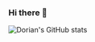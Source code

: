 ### Hi there 👋

![Dorian's GitHub stats](https://github-readme-stats.vercel.app/api?username=doriancodes&count_private=true&theme=synthwave&show_icons=true)

<!--
**doriancodes/doriancodes** is a ✨ _special_ ✨ repository because its `README.md` (this file) appears on your GitHub profile.

Here are some ideas to get you started:

- 🔭 I’m currently working on ...
- 🌱 I’m currently learning ...
- 👯 I’m looking to collaborate on ...
- 🤔 I’m looking for help with ...
- 💬 Ask me about ...
- 📫 How to reach me: ...
- 😄 Pronouns: ...
- ⚡ Fun fact: ...
-->
